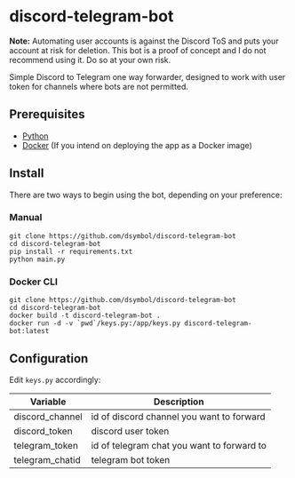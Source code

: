 # discord-telegram-bot
**Note:**
Automating user accounts is against the Discord ToS and puts your account at risk for deletion. This bot is a proof of concept and I do not recommend using it. Do so at your own risk.  

Simple Discord to Telegram one way forwarder, designed to work with user token for channels where bots are not permitted.

## Prerequisites

- [Python](https://www.python.org/downloads/)
- [Docker](https://docs.docker.com/get-docker/) (If you intend on deploying the app as a Docker image)

## Install

There are two ways to begin using the bot, depending on your preference:

### Manual

```
git clone https://github.com/dsymbol/discord-telegram-bot
cd discord-telegram-bot
pip install -r requirements.txt
python main.py
```

### Docker CLI

```
git clone https://github.com/dsymbol/discord-telegram-bot
cd discord-telegram-bot
docker build -t discord-telegram-bot .
docker run -d -v `pwd`/keys.py:/app/keys.py discord-telegram-bot:latest
```

## Configuration

Edit `keys.py` accordingly:

| Variable                       | Description                                   |
| ------------------------------ | ----------------------------------------------|
| discord_channel                | id of discord channel you want to forward     |
| discord_token                  | discord user token                            |
| telegram_token                 | id of telegram chat you want to forward to    |
| telegram_chatid                | telegram bot token                            |
